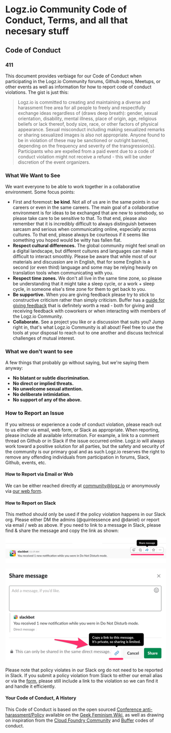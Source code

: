 # Logz.io Community Code of Conduct, Terms, and all that necesary stuff

## Code of Conduct

### 411

This document provides verbiage for our Code of Conduct when participating in the Logz.io Community forums, Github repos, Meetups, or other events as well as information for how to report code of conduct violations. The gist is just this:

> Logz.io is committed to creating and maintaining a diverse and harassment free area for all people to freely and respectfully exchange ideas regardless of (draws deep breath): gender, sexual orientation, disability, mental illness, place of origin, age, religious beliefs or lack thereof, body size, race, or other factors of physical appearance. Sexual misconduct including making sexualized remarks or sharing sexualized images is also not appropriate. Anyone found to be in violation of these may be sanctioned or outright banned, depending on the frequency and severity of the transgression(s). Participants who are expelled from a paid event due to a code of conduct violation might not receive a refund - this will be under discretion of the event organizers.


### What We Want to See

We want everyone to be able to work together in a collaborative environment. Some focus points:

* First and foremost: **be kind**. Not all of us are in the same points in our careers or even in the same careers. The main goal of a collaborative environment is for ideas to be exchanged that are new to somebody, so please take care to be sensitive to that. To that end, please also remember that it is incredibly difficult to always distinguish between sarcasm and serious when communicating online, especially across cultures. To that end, please always be courteous if it seems like something you hoped would be witty has fallen flat.
* **Respect cultural differences.** The global community might feel small on a digital landscape, but different cultures and languages can make it difficult to interact smoothly. Please be aware that while most of our materials and discussion are in English, that for some English is a second (or even third) language and some may be relying heavily on translation tools when communicating with you.
* **Respect time zones.** We don't all live in the same time zone, so please be understanding that it might take a sleep cycle, or a work + sleep cycle, in someone else's time zone for them to get back to you.
* **Be supportive.** When you are giving feedback please try to stick to constructive criticism rather than simply criticism. Buffer has a [guide for giving feedback](https://open.buffer.com/how-to-give-receive-feedback-work/) that is definitely worth a read - both for giving and receiving feedback with coworkers or when interacting with members of the Logz.io Community.
* **Collaborate.** See a project you like or a discussion that suits you? Jump right in, that's what Logz.io Community is all about! Feel free to use the tools at your disposal to reach out to one another and discuss technical challenges of mutual interest.


### What we don't want to see

A few things that probably go without saying, but we're saying them anyway:

* **No blatant or subtle discrimination.**
* **No direct or implied threats.**
* **No unwelcome sexual attention.**
* **No deliberate intimidation.**
* **No support of any of the above.**

### How to Report an Issue

If you witness or experience a code of conduct violation, please reach out to us either via email, web form, or Slack as appropriate. When reporting, please include all available information. For example, a link to a comment thread on Github or in Slack if the issue occurred online. Logz.io will always work toward a positive solution for all parties, but the safety and security of the community is our primary goal and as such Logz.io reserves the right to remove any offending individuals from participation in forums, Slack, Github, events, etc.

#### How to Report via Email or Web

We can be either reached directly at [community@logz.io](mailto:community@logz.io) or anonymously via [our web form](https://goo.gl/forms/FiL1lv18yYb2R5ln2).

#### How to Report on Slack

This method should only be used if the policy violation happens in our Slack org. Please either DM the admins (@quintessence and @daniel) or report via email / web as above. If you need to link to a message in Slack, please find & share the message and copy the link as shown:

![Image TBD](images/link-slack-msg-step1.png)

![Image TBD](images/link-slack-msg-step2.png)

Please note that policy violates in our Slack org do not need to be reported in Slack. If you submit a policy violation from Slack to either our email alias or via the [form](https://goo.gl/forms/FiL1lv18yYb2R5ln2), please still include a link to the violation so we can find it and handle it efficiently.

#### Your Code of Conduct, A History

This Code of Conduct is based on the open sourced [Conference anti-harassment/Policy](http://geekfeminism.wikia.com/wiki/Conference_anti-harassment/Policy) available on the [Geek Feminism Wiki](https://www.cloudfoundry.org/code-of-conduct/), as well as drawing on inspiration from the [Cloud Foundry Community](https://www.cloudfoundry.org/code-of-conduct/) and [Buffer](https://open.buffer.com/code-of-conduct/) codes of conduct.
